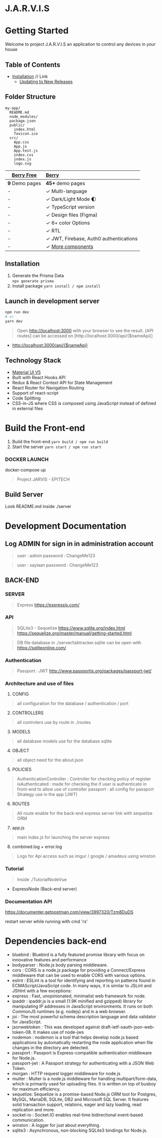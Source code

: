 # J.A.R.V.I.S

# Getting Started

Welcome to project J.A.R.V.I.S an application to control any devices in your house

## Table of Contents

- [Installation](#installation) // Link
  - [Updating to New Releases](#updating-to-new-releases)

## Folder Structure
```
my-app/
  README.md
  node_modules/
  package.json
  public/
    index.html
    favicon.ico
  src/
    App.css
    App.js
    App.test.js
    index.css
    index.js
    logo.svg
```

| [Berry Free](https://berry-free-react-admin-template-git-v20-codedthemes.vercel.app/)    | [Berry](https://material-ui.com/store/items/berry-react-material-admin/) |
| ---------------------------------------------------------------------------------------- | :------------------------------------------------------------------------|
| **9** Demo pages                                                                         | **45+** demo pages                                                       |
| -                                                                                        | ✓ Multi-language                                                         |
| -                                                                                        | ✓ Dark/Light Mode 🌓                                                    |
| -                                                                                        | ✓ TypeScript version                                                     |
| -                                                                                        | ✓ Design files (Figma)                                                   |
| -                                                                                        | ✓ 6+ color Options                                                       |
| -                                                                                        | ✓ RTL                                                                    |
| -                                                                                        | ✓ JWT, Firebase, Auth0 authentications                                   |
| -                                                                                        | ✓ [More components](https://berrydashboard.io/dashboard/default)         |  

## Installation
1. Generate the Prisma Data  
```npx generate prisma```
2. Install package
```yarn install / npm install```

## Launch in development server 
```bash
npm run dev
# or
yarn dev

```

> Open [http://localhost:3000](http://localhost:3000) with your browser to see the result.
> [API routes] can be accessed on [http://localhost:3000/api/{$nameApi}]

* [http://localhost:3000/api/{$nameApi}](http://localhost:3000)
## Technology Stack

 - [Material UI V5](https://material-ui.com/)
 - Built with React Hooks API
 - Redux & React Context API for State Management
 - React Router for Navigation Routing
 - Support of react-script
 - Code Splitting
 - CSS-in-JS where CSS is composed using JavaScript instead of defined in external files
# Build the Front-end
1. Build the front-end
```yarn build / npm run build``` 
2. Start the server
```yarn start / npm run start```

### DOCKER LAUNCH
docker-compose up 

> Project JARVIS - EPITECH

## Build Server

Look README.md inside ./server

# Development Documentation

## Log ADMIN for sign in in administration account
> user : admin
> password : ChangeMe123

> user : saylaan
> password : ChangeMe123

## BACK-END
### SERVER
> Express
https://expressjs.com/

### API
> SQLite3 - Sequelize
https://www.sqlite.org/index.html
https://sequelize.org/master/manual/getting-started.html

> DB
file database in ./server/tabtracker.sqlite
can be open with https://sqliteonline.com/

### Authentication
> Passport : JWT
http://www.passportjs.org/packages/passport-jwt/

### Architecture and use of files

1. CONFIG
> all configuration for the database / authentication / port
2. CONTROLLERS
> all controlers use by route in ./routes
3. MODELS
> all database models use for the database sqlite
4. OBJECT
> all object need for the about.json
5. POLICIES
> AuthenticationController : Controller for checking policy of register
> isAuthenticated : made for checking the if user is authenticate in front-end to allow use of controller
> passport : all config for passport Strategy use in the app (JWT)
6. ROUTES
> All route enable for the back-end express server link with sequelize ORM
7. app.js
> main index.js for launching the server express
8. combined.log + error.log
> Logs for Api access such as imgur / google / amadeus using winston

### Tutorial
>Inside ./TutorialNodeVue
- ExpressNode (Back-end server)

### Documentation API 
https://documenter.getpostman.com/view/3997320/Tzm8DuDS


restart server while running with cmd 'rs'


# Dependencies back-end

- bluebird : Bluebird is a fully featured promise library with focus on innovative features and performance
- bodyparser : Node.js body parsing middleware.
- cors : CORS is a node.js package for providing a Connect/Express middleware that can be used to enable CORS with various options.
- eslint : ESLint is a tool for identifying and reporting on patterns found in ECMAScript/JavaScript code. In many ways, it is similar to JSLint and JSHint with a few exceptions:
- express : Fast, unopinionated, minimalist web framework for node.
- ipaddr : ipaddr.js is a small (1.9K minified and gzipped) library for manipulating IP addresses in JavaScript environments. It runs on both CommonJS runtimes (e.g. nodejs) and in a web browser.
- joi : The most powerful schema description language and data validator for JavaScript.
- jsonwebtoken : This was developed against draft-ietf-oauth-json-web-token-08. It makes use of node-jws
- nodemon : nodemon is a tool that helps develop node.js based applications by automatically restarting the node application when file changes in the directory are detected.
- passport : Passport is Express-compatible authentication middleware for Node.js.
- passport-jwt : A Passport strategy for authenticating with a JSON Web Token.
- morgan : HTTP request logger middleware for node.js
- multer : Multer is a node.js middleware for handling multipart/form-data, which is primarily used for uploading files. It is written on top of busboy for maximum efficiency.
- sequelize: Sequelize is a promise-based Node.js ORM tool for Postgres, MySQL, MariaDB, SQLite, DB2 and Microsoft SQL Server. It features solid transaction support, relations, eager and lazy loading, read replication and more.
- socket-io : Socket.IO enables real-time bidirectional event-based communication.
- winston : A logger for just about everything.
- sqlite3 : Asynchronous, non-blocking SQLite3 bindings for Node.js.
